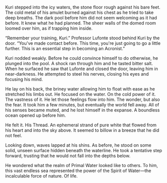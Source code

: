 Kuri stepped into the icy waters, the stone floor rough against his bare feet. The cold metal of his amulet burned against his chest as he tried to take deep breaths. The dark pool before him did not seem welcoming as it had before. It knew what he had planned. The sheer walls of the domed room loomed over him, as if trapping him inside.

“Remember your training, Kuri.” Professor Lufonte stood behind Kuri by the door. “You've made contact before. This time, you're just going to go a little further. This is an essential step in becoming an Acronist.”

Kuri nodded weakly. Before he could convince himself to do otherwise, he plunged into the pool. A shock ran through him and he tasted bitter salt. When he surfaced he saw that Lufonte and closed the door, leaving him in near-darkness. He attempted to steel his nerves, closing his eyes and focusing his mind.

He lay on his back, the briney water allowing him to float with ease as he stretched his limbs out. He focused on the water. On the cold power of it. The vastness of it. He let those feelings flow into him. The wonder, but also the fear. It took him a few minutes, but eventually the world fell away. All of his senses became muted, and he lost himself in the expanse. A boundless ocean opened up before him.

He felt it. His Thread. An ephemeral strand of pure white that flowed from his heart and into the sky above. It seemed to billow in a breeze that he did not feel.

Looking down, waves lapped at his shins. As before, he stood on some solid, unseen surface hidden beneath the waterline. He took a tentative step forward, trusting that he would not fall into the depths below.

He wondered what the realm of Primal Water looked like to others. To him, this vast endless sea represented the power of the Spirit of Water—the incalculable force of nature. Of life.